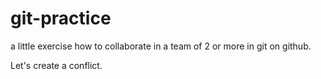 # git-practice

a little exercise how to collaborate in a team of 2 or more in git on github.

Let's create a conflict.